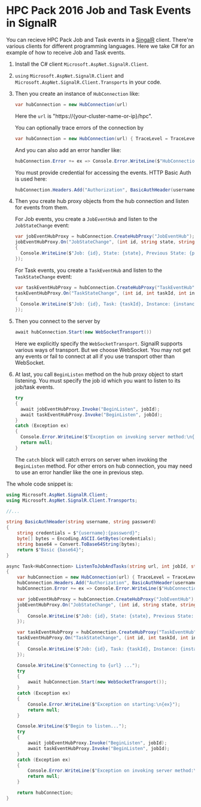 # HPC Pack 2016 Job and Task Events in SignalR

You can recieve HPC Pack Job and Task events in a [SingalR](https://dotnet.microsoft.com/apps/aspnet/real-time) client. There're various clients for different programming languages. Here we take C# for an example of how to receive Job and Task events.

1. Install the C# client `Microsoft.AspNet.SignalR.Client`.
2. `using` `Microsoft.AspNet.SignalR.Client` and `Microsoft.AspNet.SignalR.Client.Transports` in your code.
3. Then you create an instance of `HubConnection` like:

   ```C#
   var hubConnection = new HubConnection(url)
   ```
   
   Here the `url` is "https://{your-cluster-name-or-ip}/hpc".
   
   You can optionally trace errors of the connection by
   
   ```C#
   var hubConnection = new HubConnection(url) { TraceLevel = TraceLevels.All, TraceWriter = Console.Error };
   ```
   
   And you can also add an error handler like: 
   
   ```C#
   hubConnection.Error += ex => Console.Error.WriteLine($"HubConnection Exception:\n{ex}");
   ```
   
   You must provide credential for accessing the events. HTTP Basic Auth is used here:
   
   ```C#
   hubConnection.Headers.Add("Authorization", BasicAuthHeader(username, password));
   ```

4. Then you create hub proxy objects from the hub connection and listen for events from them.
   
   For Job events, you create a `JobEventHub` and listen to the `JobStateChange` event:
   
   ```C#
   var jobEventHubProxy = hubConnection.CreateHubProxy("JobEventHub");
   jobEventHubProxy.On("JobStateChange", (int id, string state, string previousState) =>
   {
     Console.WriteLine($"Job: {id}, State: {state}, Previous State: {previousState}");
   });
   ```
   
   For Task events, you create a `TaskEventHub` and listen to the `TaskStateChange` event:
   
   ```C#
   var taskEventHubProxy = hubConnection.CreateHubProxy("TaskEventHub");
   taskEventHubProxy.On("TaskStateChange", (int id, int taskId, int instanceId, string state, string previousState) => 
   {
     Console.WriteLine($"Job: {id}, Task: {taskId}, Instance: {instanceId}, State: {state}, Previous State: {previousState}");
   });
   ```
   
5. Then you connect to the server by

   ```C#
   await hubConnection.Start(new WebSocketTransport())
   ```
   
   Here we explicitly specify the `WebSocketTransport`. SignalR supports various ways of transport. But we choose WebSocket. You may not get any events or fail to connect at all if you use transport other than WebSocket.

6. At last, you call `BeginListen` method on the hub proxy object to start listening. You must specify the job id which you want to listen to its job/task events.

   ```C#
   try
   {
     await jobEventHubProxy.Invoke("BeginListen", jobId);
     await taskEventHubProxy.Invoke("BeginListen", jobId);
   }
   catch (Exception ex)
   {
     Console.Error.WriteLine($"Exception on invoking server method:\n{ex}");
     return null;
   }
   ```
   
   The `catch` block will catch errors on server when invoking the `BeginListen` method. For other errors on hub connection, you may need to use an error handler like the one in previous step.
   
The whole code snippet is:

```C#
using Microsoft.AspNet.SignalR.Client;
using Microsoft.AspNet.SignalR.Client.Transports;

//...

string BasicAuthHeader(string username, string password)
{
    string credentials = $"{username}:{password}";
    byte[] bytes = Encoding.ASCII.GetBytes(credentials);
    string base64 = Convert.ToBase64String(bytes);
    return $"Basic {base64}";
}

async Task<HubConnection> ListenToJobAndTasks(string url, int jobId, string username, string password)
{
    var hubConnection = new HubConnection(url) { TraceLevel = TraceLevels.All, TraceWriter = Console.Error };
    hubConnection.Headers.Add("Authorization", BasicAuthHeader(username, password));
    hubConnection.Error += ex => Console.Error.WriteLine($"HubConnection Exception:\n{ex}");

    var jobEventHubProxy = hubConnection.CreateHubProxy("JobEventHub");
    jobEventHubProxy.On("JobStateChange", (int id, string state, string previousState) =>
    {
        Console.WriteLine($"Job: {id}, State: {state}, Previous State: {previousState}");
    });

    var taskEventHubProxy = hubConnection.CreateHubProxy("TaskEventHub");
    taskEventHubProxy.On("TaskStateChange", (int id, int taskId, int instanceId, string state, string previousState) =>
    {
        Console.WriteLine($"Job: {id}, Task: {taskId}, Instance: {instanceId}, State: {state}, Previous State: {previousState}");
    });

    Console.WriteLine($"Connecting to {url} ...");
    try
    {
        await hubConnection.Start(new WebSocketTransport());
    }
    catch (Exception ex)
    {
        Console.Error.WriteLine($"Exception on starting:\n{ex}");
        return null;
    }

    Console.WriteLine($"Begin to listen...");
    try
    {
        await jobEventHubProxy.Invoke("BeginListen", jobId);
        await taskEventHubProxy.Invoke("BeginListen", jobId);
    }
    catch (Exception ex)
    {
        Console.Error.WriteLine($"Exception on invoking server method:\n{ex}");
        return null;
    }

    return hubConnection;
}

```
